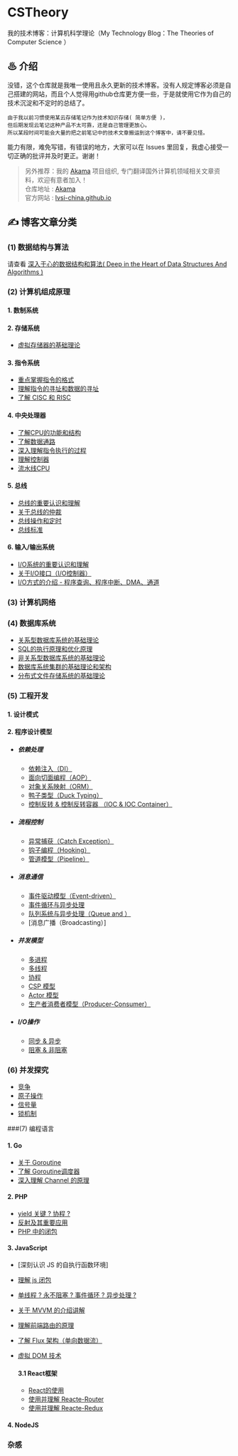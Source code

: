 # CSTheory

我的技术博客：计算机科学理论（My Technology Blog：The Theories of Computer Science ）

## ♨ 介绍

没错，这个仓库就是我唯一使用且永久更新的技术博客。没有人规定博客必须是自己搭建的网站，而且个人觉得用github仓库更方便一些，于是就使用它作为自己的技术沉淀和不定时的总结了。

```
由于我以前习惯使用某云存储笔记作为技术知识存储( 简单方便 )，
但后期发现云笔记这种产品不太可靠，还是自己管理更放心。
所以某段时间可能会大量的把之前笔记中的技术文章搬运到这个博客中，请不要见怪。
```

能力有限，难免写错，有错误的地方，大家可以在 Issues 里回复，我虚心接受一切正确的批评并及时更正。谢谢！

> 另外推荐：我的 [Akama](https://github.com/Lvsi-China/Akama) 项目组织, 专门翻译国外计算机领域相关文章资料，欢迎有意者加入！<br>
> 仓库地址 : [Akama](https://github.com/Lvsi-China/Akama)<br>
> 官方网站 : [lvsi-china.github.io](https://lvsi-china.github.io/)

## ✍ 博客文章分类

### (1) 数据结构与算法

请查看 [深入于心的数据结构和算法( Deep in the Heart of Data Structures And Algorithms )](https://github.com/Lvsi-China/Algorithm)


### (2) 计算机组成原理

#### 1. 数制系统

#### 2. 存储系统
- [虚拟存储器的基础理论](https://github.com/Lvsi-China/VirtualMemory)


#### 3. 指令系统
- [重点掌握指令的格式]()
- [理解指令的寻址和数据的寻址]()
- [了解 CISC 和 RISC]()

#### 4. 中央处理器
- [了解CPU的功能和结构]()
- [了解数据通路]()
- [深入理解指令执行的过程]()
- [理解控制器]()
- [流水线CPU]()

#### 5. 总线
- [总线的重要认识和理解]()
- [关于总线的仲裁]()
- [总线操作和定时]()
- [总线标准]()

#### 6. 输入/输出系统
- [I/O系统的重要认识和理解]()
- [关于I/O接口（I/O控制器）]()
- [I/O方式的介绍 - 程序查询、程序中断、DMA、通道]()


### (3) 计算机网络

### (4) 数据库系统
- [关系型数据库系统的基础理论](https://github.com/Lvsi-China/Sherk/blob/master/docs/README.chapter3.md)
- [SQL的执行原理和优化原理](https://github.com/Lvsi-China/SmaugSQL)
- [非关系型数据库系统的基础理论](https://github.com/Lvsi-China/CSTheory/blob/master/docs/nosql.md)
- [数据库系统集群的基础理论和架构](https://github.com/Lvsi-China/Sherk/blob/master/docs/README.chapter3.md)
- [分布式文件存储系统的基础理论](https://github.com/Lvsi-China/SauronDFS/blob/master/docs/README.chapter2.md)


### (5) 工程开发

#### 1. 设计模式

#### 2. 程序设计模型

- ##### 依赖处理
    - [依赖注入（DI）]()
    - [面向切面编程（AOP）]()
    - [对象关系映射（ORM）]()
    - [鸭子类型（Duck Typing）]()
    - [控制反转 & 控制反转容器 （IOC & IOC Container）]()

- ##### 流程控制
    - [异常捕获（Catch Exception）]()
    - [钩子编程（Hooking）]()
    - [管道模型（Pipeline）]()

- ##### 消息通信
    - [事件驱动模型（Event-driven）]()
    - [事件循环与异步处理]()
    - [队列系统与异步处理（Queue and ）]()
    - [消息广播（Broadcasting）]

- ##### 并发模型
    - [多进程]()
    - [多线程]()
    - [协程]()
    - [CSP 模型]()
    - [Actor 模型]()
    - [生产者消费者模型（Producer-Consumer）]()

- ##### I/O操作
    - [同步 & 异步]()
    - [阻塞 & 非阻塞]()


### (6) 并发探究

- [竞争]()
- [原子操作]()
- [信号量]()
- [锁机制]()

###(7) 编程语言

#### 1. Go
    
- [关于 Goroutine]()
- [了解 Goroutine调度器]()
- [深入理解 Channel 的原理]()

#### 2. PHP
    
- [yield 关键 ? 协程 ?]() 
- [反射及其重要应用]()
- [PHP 中的闭包]()

#### 3. JavaScript

- [深刻认识 JS 的自执行函数环境]

- [理解 js 闭包]()

- [单线程 ? 永不阻塞 ? 事件循环 ? 异步处理 ?]()

- [关于 MVVM 的介绍讲解]()

- [理解前端路由的原理]()

- [了解 Flux 架构（单向数据流）]()

- [虚拟 DOM 技术]()

    #### 3.1 React框架
     
    - [React的使用]()
    - [使用并理解 Reacte-Router]()
    - [使用并理解 Reacte-Redux]()
    

#### 4. NodeJS

### 杂感